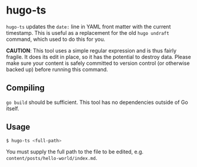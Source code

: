 # hugo-ts

`hugo-ts` updates the `date:` line in YAML front matter with the current timestamp. This is useful as a replacement for the old `hugo undraft` command, which used to do this for you.

**CAUTION**: This tool uses a simple regular expression and is thus fairly fragile. It does its edit in place, so it has the potential to destroy data. Please make sure your content is safely committed to version control (or otherwise backed up) before running this command.

## Compiling

`go build` should be sufficient. This tool has no dependencies outside of Go itself.

## Usage

```bash
$ hugo-ts <full-path>
```

You must supply the full path to the file to be edited, e.g. `content/posts/hello-world/index.md`.
